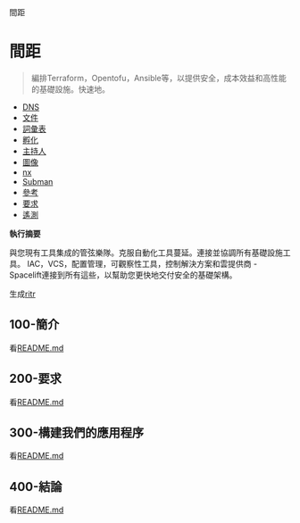 間距

# 間距

> 編排Terraform，Opentofu，Ansible等，以提供安全，成本效益和高性能的基礎設施。快速地。

-   [DNS](./DNS.md)
-   [文件](./DOCUMENTATION.md)
-   [詞彙表](./GLOSSARY.md)
-   [孵化](./HATCH.md)
-   [主持人](./HOSTS.md)
-   [圖像](./IMAGES.md)
-   [nx](./NX.md)
-   [Subman](./PODMAN.md)
-   [參考](./REFERENCES.md)
-   [要求](./REQUIREMENTS.md)
-   [遙測](./TELEMETRY.md)

**執行摘要**

與您現有工具集成的管弦樂隊。克服自動化工具蔓延。連接並協調所有基礎設施工具。 IAC，VCS，配置管理，可觀察性工具，控制解決方案和雲提供商 -  Spacelift連接到所有這些，以幫助您更快地交付安全的基礎架構。

生成[ritr](https://app.rytr.me)

## 100-簡介

看[README.md](./100/README.md)

## 200-要求

看[README.md](./200/README.md)

## 300-構建我們的應用程序

看[README.md](./300/README.md)

## 400-結論

看[README.md](./400/README.md)
